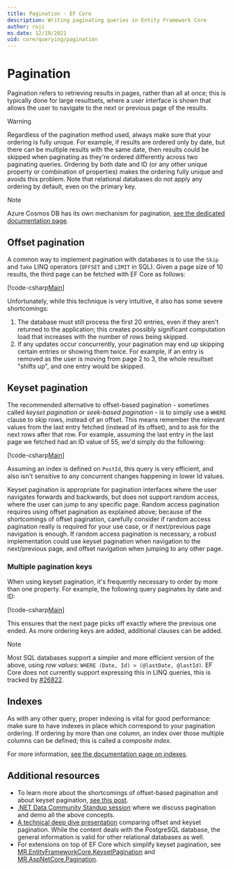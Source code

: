 ```yaml
---
title: Pagination - EF Core
description: Writing paginating queries in Entity Framework Core
author: roji
ms.date: 12/19/2021
uid: core/querying/pagination
---
```

# Pagination

Pagination refers to retrieving results in pages, rather than all at once; this is typically done for large resultsets, where a user interface is shown that allows the user to navigate to the next or previous page of the results.

> [!WARNING]
> Regardless of the pagination method used, always make sure that your ordering is fully unique. For example, if results are ordered only by date, but there can be multiple results with the same date, then results could be skipped when paginating as they're ordered differently across two paginating queries. Ordering by both date and ID (or any other unique property or combination of properties) makes the ordering fully unique and avoids this problem. Note that relational databases do not apply any ordering by default, even on the primary key.

> [!NOTE]
> Azure Cosmos DB has its own mechanism for pagination, [see the dedicated documentation page](xref:core/providers/cosmos/querying#pagination).

## Offset pagination

A common way to implement pagination with databases is to use the `Skip` and `Take` LINQ operators (`OFFSET` and `LIMIT` in SQL). Given a page size of 10 results, the third page can be fetched with EF Core as follows:

[!code-csharp[Main](../../../samples/core/Querying/Pagination/Program.cs?name=OffsetPagination&highlight=4)]

Unfortunately, while this technique is very intuitive, it also has some severe shortcomings:

1. The database must still process the first 20 entries, even if they aren't returned to the application; this creates possibly significant computation load that increases with the number of rows being skipped.
2. If any updates occur concurrently, your pagination may end up skipping certain entries or showing them twice. For example, if an entry is removed as the user is moving from page 2 to 3, the whole resultset "shifts up", and one entry would be skipped.

## Keyset pagination

The recommended alternative to offset-based pagination - sometimes called *keyset pagination* or *seek-based pagination* - is to simply use a `WHERE` clause to skip rows, instead of an offset. This means remember the relevant values from the last entry fetched (instead of its offset), and to ask for the next rows after that row. For example, assuming the last entry in the last page we fetched had an ID value of 55, we'd simply do the following:

[!code-csharp[Main](../../../samples/core/Querying/Pagination/Program.cs?name=KeySetPagination&highlight=4)]

Assuming an index is defined on `PostId`, this query is very efficient, and also isn't sensitive to any concurrent changes happening in lower Id values.

Keyset pagination is appropriate for pagination interfaces where the user navigates forwards and backwards, but does not support random access, where the user can jump to any specific page. Random access pagination requires using offset pagination as explained above; because of the shortcomings of offset pagination, carefully consider if random access pagination really is required for your use case, or if next/previous page navigation is enough. If random access pagination is necessary, a robust implementation could use keyset pagination when navigation to the next/previous page, and offset navigation when jumping to any other page.

### Multiple pagination keys

When using keyset pagination, it's frequently necessary to order by more than one property. For example, the following query paginates by date and ID:

[!code-csharp[Main](../../../samples/core/Querying/Pagination/Program.cs?name=KeySetPaginationWithMultipleKeys&highlight=6)]

This ensures that the next page picks off exactly where the previous one ended. As more ordering keys are added, additional clauses can be added.

> [!NOTE]
> Most SQL databases support a simpler and more efficient version of the above, using *row values*: `WHERE (Date, Id) > (@lastDate, @lastId)`. EF Core does not currently support expressing this in LINQ queries, this is tracked by [#26822](https://github.com/dotnet/efcore/issues/26822).

## Indexes

As with any other query, proper indexing is vital for good performance: make sure to have indexes in place which correspond to your pagination ordering. If ordering by more than one column, an index over those multiple columns can be defined; this is called a *composite index*.

For more information, [see the documentation page on indexes](xref:core/modeling/indexes).

## Additional resources

* To learn more about the shortcomings of offset-based pagination and about keyset pagination, [see this post](https://use-the-index-luke.com/no-offset).
* [.NET Data Community Standup session](https://www.youtube.com/watch?v=DIKH-q-gJNU) where we discuss pagination and demo all the above concepts.
* [A technical deep dive presentation](https://www.slideshare.net/MarkusWinand/p2d2-pagination-done-the-postgresql-way) comparing offset and keyset pagination. While the content deals with the PostgreSQL database, the general information is valid for other relational databases as well.
* For extensions on top of EF Core which simplify keyset pagination, see [MR.EntityFrameworkCore.KeysetPagination](https://github.com/mrahhal/MR.EntityFrameworkCore.KeysetPagination) and [MR.AspNetCore.Pagination](https://github.com/mrahhal/MR.AspNetCore.Pagination).
